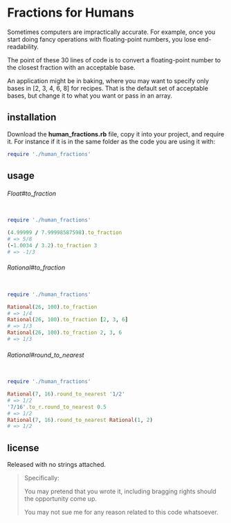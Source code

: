 # Fractions for Humans

Sometimes computers are impractically accurate. For example, once you start doing fancy operations with floating-point numbers, you lose end-readability.

The point of these 30 lines of code is to convert a floating-point number to the closest fraction with an acceptable base. 

An application might be in baking, where you may want to specify only bases in [2, 3, 4, 6, 8] for recipes. That is the default set of acceptable bases, but change it to what you want or pass in an array. 

installation
------------

Download the __human_fractions.rb__ file, copy it into your project, and require it. For instance if it is in the same folder as the code you are using it with:

```ruby
require './human_fractions'
```

usage
-----



###### Float#to_fraction

```ruby

require './human_fractions'

(4.99999 / 7.99998587598).to_fraction
# => 5/8
(-1.0034 / 3.2).to_fraction 3
# => -1/3

```

###### Rational#to_fraction

```ruby

require './human_fractions'

Rational(26, 100).to_fraction
# => 1/4
Rational(26, 100).to_fraction [2, 3, 6]
# => 1/3
Rational(26, 100).to_fraction 2, 3, 6
# => 1/3

```

###### Rational#round_to_nearest

```ruby

require './human_fractions'

Rational(7, 16).round_to_nearest '1/2'
# => 1/2
'7/16'.to_r.round_to_nearest 0.5
# => 1/2
Rational(7, 16).round_to_nearest Rational(1, 2)
# => 1/2

```


license
-------

Released with no strings attached. 

> Specifically:
>
> You may pretend that you wrote it, including bragging rights should the opportunity come up. 
>
> You may not sue me for any reason related to this code whatsoever. 

